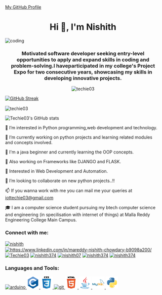 [My GitHub Profile](https://www.github.com/Techie03)

<h1 align="center">Hi 👋, I'm Nishith</h1>

![coding](https://user-images.githubusercontent.com/96654142/236844653-8427c2e1-e56f-47db-ba86-55c488069756.gif)

<h3 align="center">Motivated software developer seeking entry-level opportunities to apply and expand skills in coding and problem-solving.I haveparticipated in my college's Project Expo for two consecutive years, showcasing my skills in developing innovative projects.</h3>

<p align="center"><img src="https://github-profile-trophy.vercel.app/?username=techie03" alt="techie03" /></a> </p>



[![GitHub Streak](https://streak-stats.demolab.com/?user=Techie03&theme=highcontrast)](https://git.io/streak-stats)

<p><img align="center" src="https://github-readme-stats.vercel.app/api/top-langs?username=techie03&show_icons=true&locale=en&layout=compact" alt="techie03" /></p>

![Techie03's GitHub stats](https://github-readme-stats.vercel.app/api?username=Techie03&theme=dark&show_icons=true)



👀 I’m interested in Python programming,web development and technology.

🌱 I’m currently working on python projects and learning related modules and concepts involved.

🌱 I'm a java beginner and currently learning the OOP concepts.

🌱 Also working on Frameworks like DJANGO and FLASK.

🌱 Interested in Web Development and Automation.

💞️ I’m looking to collaborate on new python projects..!!

📫 If you wanna work with me you can mail me your queries at iottechie03@gmail.com

🎓 I am a computer science student pursuing my btech computer science and engineering (in specilisation with internet of things) at Malla Reddy Engineering College Main Campus.

<h3 align="left">Connect with me:</h3>
<p align="left">
<a href="https://dev.to/nishith" target="blank"><img align="center" src="https://raw.githubusercontent.com/rahuldkjain/github-profile-readme-generator/master/src/images/icons/Social/devto.svg" alt="nishith" height="30" width="40" /></a>
<a href="https://linkedin.com/in/https://www.linkedin.com/in/mareddy-nishith-chowdary-b9098a200/" target="blank"><img align="center" src="https://raw.githubusercontent.com/rahuldkjain/github-profile-readme-generator/master/src/images/icons/Social/linked-in-alt.svg" alt="https://www.linkedin.com/in/mareddy-nishith-chowdary-b9098a200/" height="30" width="40" /></a>
<a href="https://hashnode.com/@Techie03" target="blank"><img align="center" src="https://raw.githubusercontent.com/rahuldkjain/github-profile-readme-generator/master/src/images/icons/Social/hashnode.svg" alt="Techie03" height="30" width="40" /></a>
<a href="https://medium.com/nishith374" target="blank"><img align="center" src="https://raw.githubusercontent.com/rahuldkjain/github-profile-readme-generator/master/src/images/icons/Social/medium.svg" alt="nishith374" height="30" width="40" /></a>
<a href="https://www.codechef.com/users/nishith07" target="blank"><img align="center" src="https://cdn.jsdelivr.net/npm/simple-icons@3.1.0/icons/codechef.svg" alt="nishith07" height="30" width="40" /></a>
<a href="https://www.hackerrank.com/nishith374" target="blank"><img align="center" src="https://raw.githubusercontent.com/rahuldkjain/github-profile-readme-generator/master/src/images/icons/Social/hackerrank.svg" alt="nishith374" height="30" width="40" /></a>
<a href="https://www.leetcode.com/nishith374" target="blank"><img align="center" src="https://raw.githubusercontent.com/rahuldkjain/github-profile-readme-generator/master/src/images/icons/Social/leet-code.svg" alt="nishith374" height="30" width="40" /></a>
</p>

<h3 align="left">Languages and Tools:</h3>
<p align="left"> <a href="https://www.arduino.cc/" target="_blank" rel="noreferrer"> <img src="https://cdn.worldvectorlogo.com/logos/arduino-1.svg" alt="arduino" width="40" height="40"/> </a> <a href="https://www.cprogramming.com/" target="_blank" rel="noreferrer"> <img src="https://raw.githubusercontent.com/devicons/devicon/master/icons/c/c-original.svg" alt="c" width="40" height="40"/> </a> <a href="https://www.w3schools.com/css/" target="_blank" rel="noreferrer"> <img src="https://raw.githubusercontent.com/devicons/devicon/master/icons/css3/css3-original-wordmark.svg" alt="css3" width="40" height="40"/> </a> <a href="https://git-scm.com/" target="_blank" rel="noreferrer"> <img src="https://www.vectorlogo.zone/logos/git-scm/git-scm-icon.svg" alt="git" width="40" height="40"/> </a> <a href="https://www.w3.org/html/" target="_blank" rel="noreferrer"> <img src="https://raw.githubusercontent.com/devicons/devicon/master/icons/html5/html5-original-wordmark.svg" alt="html5" width="40" height="40"/> </a> <a href="https://www.java.com" target="_blank" rel="noreferrer"> <img src="https://raw.githubusercontent.com/devicons/devicon/master/icons/java/java-original.svg" alt="java" width="40" height="40"/> </a> <a href="https://www.mysql.com/" target="_blank" rel="noreferrer"> <img src="https://raw.githubusercontent.com/devicons/devicon/master/icons/mysql/mysql-original-wordmark.svg" alt="mysql" width="40" height="40"/> </a> <a href="https://www.python.org" target="_blank" rel="noreferrer"> <img src="https://raw.githubusercontent.com/devicons/devicon/master/icons/python/python-original.svg" alt="python" width="40" height="40"/> </a> </p>



